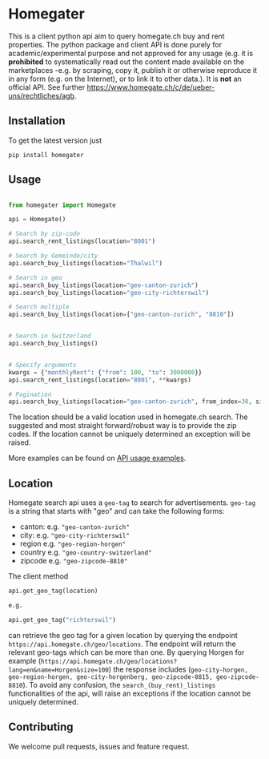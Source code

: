 # Homegater

This is a client python api aim to query homegate.ch buy and rent properties. The python package and client API is done purely for academic/experimental purpose and not approved for any usage (e.g. it is **prohibited** to systematically read out the content made available on the marketplaces -e.g. by scraping, copy it, publish it or otherwise reproduce it in any form (e.g. on the Internet), or to link it to other data.). It is **not** an official API. See further https://www.homegate.ch/c/de/ueber-uns/rechtliches/agb.


## Installation

To get the latest version just

```
pip install homegater
```

## Usage


```python

from homegater import Homegate

api = Homegate()

# Search by zip-code
api.search_rent_listings(location="8001")

# Search by Gemeinde/city
api.search_buy_listings(location="Thalwil")

# Search in geo
api.search_buy_listings(location="geo-canton-zurich")
api.search_buy_listings(location="geo-city-richterswil")

# Search multiple
api.search_buy_listings(location=["geo-canton-zurich", "8810"])


# Search in Switzerland
api.search_buy_listings()


# Specify arguments
kwargs = {"monthlyRent": {"from": 100, "to": 3000000}}
api.search_rent_listings(location="8001", **kwargs)

# Pagination
api.search_buy_listings(location="geo-canton-zurich", from_index=30, size=10)

```

The location should be a valid location used in homegate.ch search. The suggested and most straight forward/robust way is to provide the zip codes. If the location cannot be uniquely determined an exception will be raised.

More examples can be found on [API usage examples](./examples/api_usage.py).

## Location

Homegate search api uses a `geo-tag` to search for advertisements. `geo-tag` is a string that starts with "geo" and can take the following forms:

- canton: e.g. `"geo-canton-zurich"`
- city: e.g. `"geo-city-richterswil"`
- region e.g. `"geo-region-horgen"`
- country e.g. `"geo-country-switzerland"`
- zipcode e.g. `"geo-zipcode-8810"`
  
The client method 

```python
api.get_geo_tag(location)

e.g. 

api.get_geo_tag("richterswil")

```

can retrieve the geo tag for a given location by querying the endpoint `https://api.homegate.ch/geo/locations`. The endpoint will return the relevant geo-tags which can be more than one. By querying Horgen for example (`https://api.homegate.ch/geo/locations?lang=en&name=Horgen&size=100`) the response includes (`geo-city-horgen, geo-region-horgen, geo-city-horgenberg, geo-zipcode-8815, geo-zipcode-8810`). To avoid any confusion, the `search_(buy_rent)_listings` functionalities of the api, will raise an exceptions if the location cannot be uniquely determined.

## Contributing

We welcome pull requests, issues and feature request.